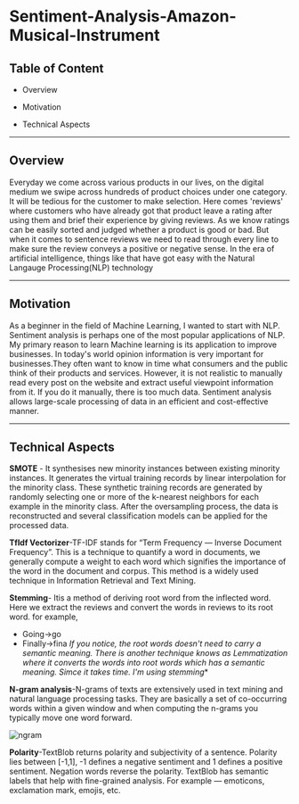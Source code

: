 # Sentiment-Analysis-Amazon-Musical-Instrument

## Table of Content

* Overview

* Motivation

* Technical Aspects

---

## Overview
Everyday we come across various products in our lives, on the digital medium we swipe across hundreds of product choices under one category. It will be tedious for the customer to make selection. Here comes 'reviews' where customers who have already got that product leave a rating after using them and brief their experience by giving reviews. As we know ratings can be easily sorted and judged whether a product is good or bad. But when it comes to sentence reviews we need to read through every line to make sure the review conveys a positive or negative sense. In the era of artificial intelligence, things like that have got easy with the Natural Langauge Processing(NLP) technology

---

## Motivation
As a beginner in the field of Machine Learning, I wanted to start with NLP. Sentiment analysis is perhaps one of the most popular applications of NLP. My primary reason to learn Machine learning is its application to improve businesses. In today's world opinion information is very important for businesses.They often want to know in time what consumers and the public think of their products and services. However, it is not realistic to manually read every post on the website and extract useful viewpoint information from it. If you do it manually, there is too much data. Sentiment analysis allows large-scale processing of data in an efficient and cost-effective manner.

---

## Technical Aspects

**SMOTE** - It synthesises new minority instances between existing minority instances. It generates the virtual training records by linear interpolation for the minority class. These synthetic training records are generated by randomly selecting one or more of the k-nearest neighbors for each example in the minority class. After the oversampling process, the data is reconstructed and several classification models can be applied for the processed data.

**TfIdf Vectorizer**-TF-IDF stands for “Term Frequency — Inverse Document Frequency”. This is a technique to quantify a word in documents, we generally compute a weight to each word which signifies the importance of the word in the document and corpus. This method is a widely used technique in Information Retrieval and Text Mining.

**Stemming**- Itis a method of deriving root word from the inflected word. Here we extract the reviews and convert the words in reviews to its root word. for example,
* Going->go
* Finally->fina
*If you notice, the root words doesn't need to carry a semantic meaning. There is another technique knows as Lemmatization where it converts the words into root words which has a semantic meaning. Simce it takes time. I'm using stemming**

**N-gram analysis**-N-grams of texts are extensively used in text mining and natural language processing tasks. They are basically a set of co-occurring words within a given window and when computing the n-grams you typically move one word forward.

![ngram](https://user-images.githubusercontent.com/69259443/117281022-d48d2980-ae80-11eb-8146-53a81bd76357.png)

**Polarity**-TextBlob returns polarity and subjectivity of a sentence. Polarity lies between [-1,1], -1 defines a negative sentiment and 1 defines a positive sentiment. Negation words reverse the polarity. TextBlob has semantic labels that help with fine-grained analysis. For example — emoticons, exclamation mark, emojis, etc.
